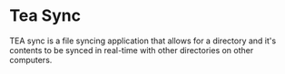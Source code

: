# Tea Sync

TEA sync is a file syncing application that allows for a directory and it's
contents to be synced in real-time with other directories on other computers.
